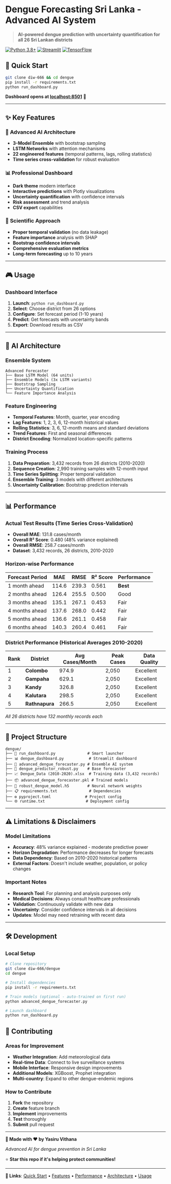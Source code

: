 # Dengue Forecasting Sri Lanka - Advanced AI System

> **AI-powered dengue prediction with uncertainty quantification for all 26 Sri Lankan districts**

[![Python 3.8+](https://img.shields.io/badge/python-3.8+-blue.svg)](https://www.python.org/downloads/)
[![Streamlit](https://img.shields.io/badge/streamlit-dashboard-red.svg)](https://streamlit.io/)
[![TensorFlow](https://img.shields.io/badge/tensorflow-neural--network-orange.svg)](https://tensorflow.org/)

## 🚀 Quick Start

```bash
git clone diw-666 && cd dengue
pip install -r requirements.txt
python run_dashboard.py
```

**Dashboard opens at [localhost:8501](http://localhost:8501)** 🎉

---

## ✨ Key Features

### 🧠 **Advanced AI Architecture**
- **3-Model Ensemble** with bootstrap sampling
- **LSTM Networks** with attention mechanisms
- **22 engineered features** (temporal patterns, lags, rolling statistics)
- **Time series cross-validation** for robust evaluation

### 📊 **Professional Dashboard**
- **Dark theme** modern interface
- **Interactive predictions** with Plotly visualizations
- **Uncertainty quantification** with confidence intervals
- **Risk assessment** and trend analysis
- **CSV export** capabilities

### 🔬 **Scientific Approach**
- **Proper temporal validation** (no data leakage)
- **Feature importance** analysis with SHAP
- **Bootstrap confidence intervals**
- **Comprehensive evaluation metrics**
- **Long-term forecasting** up to 10 years

---

## 🎮 Usage

### **Dashboard Interface**
1. **Launch**: `python run_dashboard.py`
2. **Select**: Choose district from 26 options
3. **Configure**: Set forecast period (1-10 years)
4. **Predict**: Get forecasts with uncertainty bands
5. **Export**: Download results as CSV

---

## 🧠 AI Architecture

### **Ensemble System**
```
Advanced Forecaster
├── Base LSTM Model (64 units)
├── Ensemble Models (3x LSTM variants)
├── Bootstrap Sampling
├── Uncertainty Quantification
└── Feature Importance Analysis
```

### **Feature Engineering**
- **Temporal Features**: Month, quarter, year encoding
- **Lag Features**: 1, 2, 3, 6, 12-month historical values
- **Rolling Statistics**: 3, 6, 12-month means and standard deviations
- **Trend Features**: First and seasonal differences
- **District Encoding**: Normalized location-specific patterns

### **Training Process**
1. **Data Preparation**: 3,432 records from 26 districts (2010-2020)
2. **Sequence Creation**: 2,990 training samples with 12-month input
3. **Time Series Splitting**: Proper temporal validation
4. **Ensemble Training**: 3 models with different architectures
5. **Uncertainty Calibration**: Bootstrap prediction intervals

---

## 📊 Performance

### **Actual Test Results** (Time Series Cross-Validation)
- **Overall MAE**: 131.8 cases/month
- **Overall R² Score**: 0.480 (48% variance explained)
- **Overall RMSE**: 258.7 cases/month
- **Dataset**: 3,432 records, 26 districts, 2010-2020

### **Horizon-wise Performance**
| Forecast Period | MAE | RMSE | R² Score | Performance |
|----------------|-----|------|----------|-------------|
| 1 month ahead | 114.6 | 239.3 | 0.561 | **Best** |
| 2 months ahead | 126.4 | 255.5 | 0.500 | Good |
| 3 months ahead | 135.1 | 267.1 | 0.453 | Fair |
| 4 months ahead | 137.6 | 268.0 | 0.442 | Fair |
| 5 months ahead | 136.6 | 261.1 | 0.458 | Fair |
| 6 months ahead | 140.3 | 260.4 | 0.461 | Fair |

### **District Performance** (Historical Averages 2010-2020)
| Rank | District | Avg Cases/Month | Peak Cases | Data Quality |
|------|----------|----------------|------------|--------------|
| 1 | **Colombo** | 974.9 | 2,050 | Excellent |
| 2 | **Gampaha** | 629.1 | 2,050 | Excellent |
| 3 | **Kandy** | 326.8 | 2,050 | Excellent |
| 4 | **Kalutara** | 298.5 | 2,050 | Excellent |
| 5 | **Rathnapura** | 266.5 | 2,050 | Excellent |

*All 26 districts have 132 monthly records each*

---

## 📁 Project Structure

```
dengue/
├── 🚀 run_dashboard.py              # Smart launcher
├── 📊 dengue_dashboard.py           # Streamlit dashboard  
├── 🧠 advanced_dengue_forecaster.py # Ensemble AI system
├── 🔧 dengue_predictor_robust.py    # Base forecaster
├── 📈 Dengue_Data (2010-2020).xlsx  # Training data (3,432 records)
├── 📦 advanced_dengue_forecaster.pkl # Trained models
├── 🤖 robust_dengue_model.h5        # Neural network weights
├── 📋 requirements.txt              # Dependencies
├── ⚙️ pyproject.toml               # Project config
└── 🌐 runtime.txt                  # Deployment config
```

---

## ⚠️ Limitations & Disclaimers

### **Model Limitations**
- **Accuracy**: 48% variance explained - moderate predictive power
- **Horizon Degradation**: Performance decreases for longer forecasts
- **Data Dependency**: Based on 2010-2020 historical patterns
- **External Factors**: Doesn't include weather, population, or policy changes

### **Important Notes**
- **Research Tool**: For planning and analysis purposes only
- **Medical Decisions**: Always consult healthcare professionals
- **Validation**: Continuously validate with new data
- **Uncertainty**: Consider confidence intervals in all decisions
- **Updates**: Model may need retraining with recent data

---

## 🛠️ Development

### **Local Setup**
```bash
# Clone repository
git clone diw-666/dengue 
cd dengue

# Install dependencies
pip install -r requirements.txt

# Train models (optional - auto-trained on first run)
python advanced_dengue_forecaster.py

# Launch dashboard
python run_dashboard.py
```

## 🤝 Contributing

### **Areas for Improvement**
- **Weather Integration**: Add meteorological data
- **Real-time Data**: Connect to live surveillance systems
- **Mobile Interface**: Responsive design improvements
- **Additional Models**: XGBoost, Prophet integration
- **Multi-country**: Expand to other dengue-endemic regions

### **How to Contribute**
1. **Fork** the repository
2. **Create** feature branch
3. **Implement** improvements
4. **Test** thoroughly
5. **Submit** pull request

---

**🦟 Made with ❤️ by Yasiru Vithana**

*Advanced AI for dengue prevention in Sri Lanka*

⭐ **Star this repo if it's helping protect communities!**

---

**🔗 Links**: [Quick Start](#-quick-start) • [Features](#-key-features) • [Performance](#-performance) • [Architecture](#-ai-architecture) • [Usage](#-usage)

</div> 